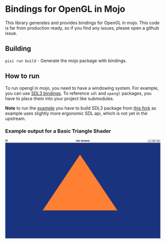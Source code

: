 # Bindings for OpenGL in Mojo
This library generates and provides bindings for OpenGL in mojo.
This code is far from production ready, so if you find any issues, please open a github issue.

## Building

`pixi run build` - Generate the mojo package with bindings.

## How to run
To run opengl in mojo, you need to have a windowing system.
For example, you can use [SDL3 bindings](https://github.com/MojoGameDevs/sdl-mojo). To reference `sdl` and `opengl` packages, you have to place them into your project like submodules.

**Note** to run the [example](examples/hello.mojo) you have to build SDL3 package from [this fork](https://github.com/ssslakter/sdl-mojo) as example uses slightly more ergonomic SDL api, which is not yet in the upstream.

### Example output for a Basic Triangle Shader
<img src="images/triangle.png" alt="Example Image" width="600">
